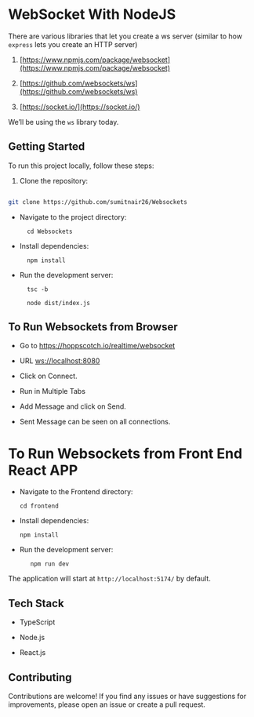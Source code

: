   

# WebSocket With NodeJS

  

There are various libraries that let you create a ws server (similar to how `express` lets you create an HTTP server)

  

1. [https://www.npmjs.com/package/websocket](https://www.npmjs.com/package/websocket)

  

2. [https://github.com/websockets/ws](https://github.com/websockets/ws)

  

3. [https://socket.io/](https://socket.io/)

  

We’ll be using the `ws` library today.

  

## Getting Started

  

To run this project locally, follow these steps:

  

1. Clone the repository:

  

```bash

git clone https://github.com/sumitnair26/Websockets

```

  

- Navigate to the project directory:

  

	    cd Websockets

  

- Install dependencies:

  

	    npm install

  

- Run the development server:

	    tsc -b
	    
	    node dist/index.js

  

## To Run Websockets from Browser

- Go to https://hoppscotch.io/realtime/websocket

- URL [ws://localhost:8080](ws://localhost:8080)

- Click on Connect.

- Run in Multiple Tabs

- Add Message and click on Send.

- Sent Message can be seen on all connections.

  

 
 

# To Run Websockets from Front End React APP

- Navigate to the Frontend directory:

      cd frontend


- Install dependencies:


      npm install

- Run the development server:

   

	     npm run dev


The application will start at  `http://localhost:5174/`  by default.
  

## Tech Stack

- TypeScript

- Node.js

- React.js


## Contributing

  

Contributions are welcome! If you find any issues or have suggestions for improvements, please open an issue or create a pull request.